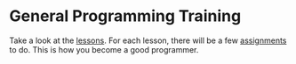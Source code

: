 # General Programming Training

Take a look at the [lessons](lessons). For each lesson, there will be a few [assignments](assignments) to do. This is how you become a good programmer.
